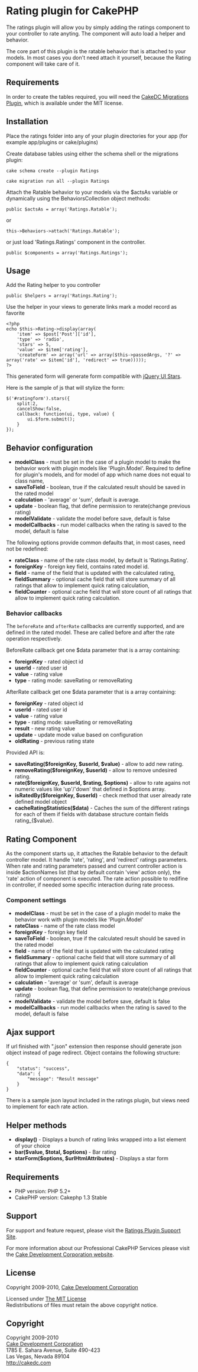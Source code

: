 # Rating plugin for CakePHP #

The ratings plugin will allow you by simply adding the ratings component to your controller to rate anyting. The component will auto load a helper and behavior.

The core part of this plugin is the ratable behavior that is attached to your models.
In most cases you don't need attach it yourself, because the Rating component will take care of it.

## Requirements ##

In order to create the tables required, you will need the [CakeDC Migrations Plugin](http://github.com/CakeDC/migrations), which is available under the MIT license.

## Installation ##

Place the ratings folder into any of your plugin directories for your app (for example app/plugins or cake/plugins)

Create database tables using either the schema shell or the migrations plugin:

	cake schema create --plugin Ratings

	cake migration run all --plugin Ratings

Attach the Ratable behavior to your models via the $actsAs variable or dynamically using the BehaviorsCollection object methods:

	public $actsAs = array('Ratings.Ratable');

or

	this->Behaviors->attach('Ratings.Ratable');

or just load 'Ratings.Ratings' component in the controller.

	public $components = array('Ratings.Ratings');

## Usage ##

Add the Rating helper to you controller

	public $helpers = array('Ratings.Rating');

Use the helper in your views to generate links mark a model record as favorite

	<?php
	echo $this->Rating->display(array(
		'item' => $post['Post']['id'],
		'type' => 'radio',
		'stars' => 5,
		'value' => $item['rating'],
		'createForm' => array('url' => array($this->passedArgs, '?' => array('rate' => $item['id'], 'redirect' => true)))));
	?>

This generated form will generate form compatible with [jQuery UI Stars](http://plugins.jquery.com/project/Star_Rating_widget).

Here is the sample of js that will stylize the form:

	$('#ratingform').stars({
		split:2,
		cancelShow:false,
		callback: function(ui, type, value) {
			ui.$form.submit();
		}
	});

## Behavior configuration  ##

* **modelClass**     - must be set in the case of a plugin model to make the behavior work with plugin models like 'Plugin.Model'. Required to define for plugin's models, and for model of app which name does not equal to class name,
* **saveToField**    - boolean, true if the calculated result should be saved in the rated model
* **calculation**    - 'average' or 'sum', default is average.
* **update**         - boolean flag, that define permission to rerate(change previous rating)
* **modelValidate**  - validate the model before save, default is false
* **modelCallbacks** - run model callbacks when the rating is saved to the model, default is false

The following options provide common defaults that, in most cases, need not be redefined:

* **rateClass**      - name of the rate class model, by default is 'Ratings.Rating'.
* **foreignKey**     - foreign key field, contains rated model id.
* **field**          - name of the field that is updated with the calculated rating,
* **fieldSummary**   - optional cache field that will store summary of all ratings that allow to implement quick rating calculation,
* **fieldCounter**   - optional cache field that will store count of all ratings that allow to implement quick rating calculation.

### Behavior callbacks  ##

The `beforeRate` and `afterRate` callbacks are currently supported, and are defined in the rated model.
These are called before and after the rate operation respectively.

BeforeRate callback get one $data parameter that is a array containing:

* **foreignKey** - rated object id
* **userId**     - rated user id
* **value**      - rating value
* **type**       - rating mode: saveRating or removeRating

AfterRate callback get one $data parameter that is a array containing:

* **foreignKey** - rated object id
* **userId**     - rated user id
* **value**      - rating value
* **type**       - rating mode: saveRating or removeRating
* **result**     - new rating value
* **update**     - update mode value based on configuration
* **oldRating**  - previous rating state

Provided API is:

* **saveRating($foreignKey, $userId, $value)**      - allow to add new rating.
* **removeRating($foreignKey, $userId)**            - allow to remove undesired rating.
* **rate($foreignKey, $userId, $rating, $options)** - allow to rate agains not numeric values like 'up'/'down' that defined in $options array.
* **isRatedBy($foreignKey, $userId)**               - check method that user already rate defined model object
* **cacheRatingStatistics($data)**                  - Caches the sum of the different ratings for each of them if fields with database structure contain fields rating_{$value}.

## Rating Component  ##

As the component starts up, it attaches the Ratable behavior to the default controller model.
It handle 'rate', 'rating', and 'redirect' ratings parameters.
When rate and rating parameters passed and current controller action is inside $actionNames list (that by default contain 'view' action only), the 'rate' action of component is executed. The rate action possible to redifine in controller, if needed some specific interaction during rate process.

### Component settings  ###

* **modelClass**      - must be set in the case of a plugin model to make the behavior work with plugin models like 'Plugin.Model'
* **rateClass**       - name of the rate class model
* **foreignKey**      - foreign key field
* **saveToField**     - boolean, true if the calculated result should be saved in the rated model
* **field**           - name of the field that is updated with the calculated rating
* **fieldSummary**    - optional cache field that will store summary of all ratings that allow to implement quick rating calculation
* **fieldCounter**    - optional cache field that will store count of all ratings that allow to implement quick rating calculation
* **calculation**     - 'average' or 'sum', default is average
* **update**          - boolean flag, that define permission to rerate(change previous rating)
* **modelValidate**   - validate the model before save, default is false
* **modelCallbacks**  - run model callbacks when the rating is saved to the model, default is false


## Ajax support ##

If url finished with ".json" extension then response should generate json object instead of page redirect.
Object contains the following structure:

	{
		"status": "success",
		"data": {
			"message": "Result message"
		}
	}

There is a sample json layout included in the ratings plugin, but views need to implement for each rate action.

## Helper methods ##

* **display()**                              - Displays a bunch of rating links wrapped into a list element of your choice
* **bar($value, $total, $options)**          - Bar rating
* **starForm($options, $urlHtmlAttributes)** - Displays a star form

## Requirements ##

* PHP version: PHP 5.2+
* CakePHP version: Cakephp 1.3 Stable

## Support ##

For support and feature request, please visit the [Ratings Plugin Support Site](http://cakedc.lighthouseapp.com/projects/59751-ratings-plugin/).

For more information about our Professional CakePHP Services please visit the [Cake Development Corporation website](http://cakedc.com).

## License ##

Copyright 2009-2010, [Cake Development Corporation](http://cakedc.com)

Licensed under [The MIT License](http://www.opensource.org/licenses/mit-license.php)<br/>
Redistributions of files must retain the above copyright notice.

## Copyright ###

Copyright 2009-2010<br/>
[Cake Development Corporation](http://cakedc.com)<br/>
1785 E. Sahara Avenue, Suite 490-423<br/>
Las Vegas, Nevada 89104<br/>
http://cakedc.com<br/>

